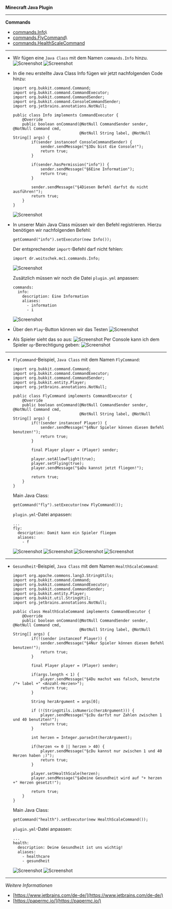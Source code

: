 **Minecraft Java Plugin**

---

**Commands**
- [commands.Info](#commands.Info)\
- [commands.FlyCommand](#commands.FlyCommand)\
- [commands.HealthScaleCommand](#commands.HealthScaleCommand)

---

<a name="commands.Info"></a>
- Wir fügen eine `Java Class` mit dem Namen `commands.Info` hinzu.
  ![Screenshot](https://github.com/dr-woitschek/minecraft/blob/main/JavaEdition/Plugins/mc-Commands/Bilder/IntelliJ_IDEA_01.jpg)
  ![Screenshot](https://github.com/dr-woitschek/minecraft/blob/main/JavaEdition/Plugins/mc-Commands/Bilder/IntelliJ_IDEA_02.jpg)

- In die neu erstellte Java Class Info fügen wir jetzt nachfolgenden Code hinzu:
  ```
  import org.bukkit.command.Command;
  import org.bukkit.command.CommandExecutor;
  import org.bukkit.command.CommandSender;
  import org.bukkit.command.ConsoleCommandSender;
  import org.jetbrains.annotations.NotNull;
  
  public class Info implements CommandExecutor {
      @Override
      public boolean onCommand(@NotNull CommandSender sender, @NotNull Command cmd,
                               @NotNull String label, @NotNull String[] args) {
          if(sender instanceof ConsoleCommandSender) {
              sender.sendMessage("§3Du bist die Console!");
              return true;
          }
  
          if(sender.hasPermission("info")) {
              sender.sendMessage("§6Eine Information");
              return true;
          }
  
          sender.sendMessage("§4Diesen Befehl darfst du nicht ausführen!");
          return true;
      }
  }
  ```
  ![Screenshot](https://github.com/dr-woitschek/minecraft/blob/main/JavaEdition/Plugins/mc-Commands/Bilder/IntelliJ_IDEA_03.jpg)

- In unserer Main Java Class müssen wir den Befehl registrieren. Hierzu benötigen wir nachfolgenden Befehl:
  ```
  getCommand("info").setExecutor(new Info());
  ```

  Der entsprechender `import`-Befehl darf nicht fehlen:
  ```
  import dr.woitschek.mc1.commands.Info;
  ```
  ![Screenshot](https://github.com/dr-woitschek/minecraft/blob/main/JavaEdition/Plugins/mc-Commands/Bilder/IntelliJ_IDEA_04.jpg)

  Zusätzlich müssen wir noch die Datei `plugin.yml` anpassen:
  ```
  commands:
    info:
      description: Eine Information
      aliases:
        - information
        - i
  ```
  ![Screenshot](https://github.com/dr-woitschek/minecraft/blob/main/JavaEdition/Plugins/mc-Commands/Bilder/IntelliJ_IDEA_05.jpg)

- Über den `Play`-Button können wir das Testen
  ![Screenshot](https://github.com/dr-woitschek/minecraft/blob/main/JavaEdition/Plugins/mc-Commands/Bilder/IntelliJ_IDEA_06.jpg)

- Als Spieler sieht das so aus:
  ![Screenshot](https://github.com/dr-woitschek/minecraft/blob/main/JavaEdition/Plugins/mc-Commands/Bilder/IntelliJ_IDEA_07.jpg)
  Per Console kann ich dem Spieler `op`-Berechtigung geben:
  ![Screenshot](https://github.com/dr-woitschek/minecraft/blob/main/JavaEdition/Plugins/mc-Commands/Bilder/IntelliJ_IDEA_08.jpg)

---

<a name="commands.FlyCommand"></a>
- `FlyCommand`-Beispiel, `Java Class` mit dem Namen `FlyCommand`:
  ```
  import org.bukkit.command.Command;
  import org.bukkit.command.CommandExecutor;
  import org.bukkit.command.CommandSender;
  import org.bukkit.entity.Player;
  import org.jetbrains.annotations.NotNull;
  
  public class FlyCommand implements CommandExecutor {
      @Override
      public boolean onCommand(@NotNull CommandSender sender, @NotNull Command cmd,
                               @NotNull String label, @NotNull String[] args) {
          if(!(sender instanceof Player)) {
              sender.sendMessage("§4Nur Spieler können diesen Befehl benutzen!");
              return true;
          }
  
          final Player player = (Player) sender;
  
          player.setAllowFlight(true);
          player.setFlying(true);
          player.sendMessage("§aDu kannst jetzt fliegen!");
  
          return true;
      }
  }
  ```

  Main Java Class:
  ```
  getCommand("fly").setExecutor(new FlyCommand());
  ```

  `plugin.yml`-Datei anpassen:
  ```
  ...
  fly:
    description: Damit kann ein Spieler fliegen
    aliases:
      - f
  ```
  ![Screenshot](https://github.com/dr-woitschek/minecraft/blob/main/JavaEdition/Plugins/mc-Commands/Bilder/IntelliJ_IDEA_09.jpg)
  ![Screenshot](https://github.com/dr-woitschek/minecraft/blob/main/JavaEdition/Plugins/mc-Commands/Bilder/IntelliJ_IDEA_10.jpg)
  ![Screenshot](https://github.com/dr-woitschek/minecraft/blob/main/JavaEdition/Plugins/mc-Commands/Bilder/IntelliJ_IDEA_11.jpg)
  ![Screenshot](https://github.com/dr-woitschek/minecraft/blob/main/JavaEdition/Plugins/mc-Commands/Bilder/IntelliJ_IDEA_12.jpg)

---

<a name="commands.HealthScaleCommand"></a>
- `Gesundheit`-Beispiel, `Java Class` mit dem Namen `HealthScaleCommand`:
  ```
  import org.apache.commons.lang3.StringUtils;
  import org.bukkit.command.Command;
  import org.bukkit.command.CommandExecutor;
  import org.bukkit.command.CommandSender;
  import org.bukkit.entity.Player;
  import org.bukkit.util.StringUtil;
  import org.jetbrains.annotations.NotNull;
  
  public class HealthScaleCommand implements CommandExecutor {
      @Override
      public boolean onCommand(@NotNull CommandSender sender, @NotNull Command cmd,
                               @NotNull String label, @NotNull String[] args) {
          if(!(sender instanceof Player)) {
              sender.sendMessage("§4Nur Spieler können diesen Befehl benutzen!");
              return true;
          }
  
          final Player player = (Player) sender;
  
          if(args.length < 1) {
              player.sendMessage("§4Du machst was falsch, benutzte /"+ label +" <Anzahl-Herzen>");
              return true;
          }
  
          String herzArgument = args[0];
  
          if (!(StringUtils.isNumeric(herzArgument))) {
              player.sendMessage("§cDu darfst nur Zahlen zwischen 1 und 40 benutzten!");
              return true;
          }
  
          int herzen = Integer.parseInt(herzArgument);
  
          if(herzen <= 0 || herzen > 40) {
              player.sendMessage("§cDu kannst nur zwischen 1 und 40 Herzen haben ;)");
              return true;
          }
  
          player.setHealthScale(herzen);
          player.sendMessage("§aDeine Gesundheit wird auf "+ herzen +" Herzen gesetzt!");
  
          return true;
      }
  }
  ```

  Main Java Class:
  ```
  getCommand("health").setExecutor(new HealthScaleCommand());
  ```

  `plugin.yml`-Datei anpassen:
  ```
  ...
  health:
    description: Deine Gesundheit ist uns wichtig!
    aliases:
      - healthcare
      - gesundheit
  ```
  ![Screenshot](https://github.com/dr-woitschek/minecraft/blob/main/JavaEdition/Plugins/mc-Commands/Bilder/IntelliJ_IDEA_13.jpg)
  ![Screenshot](https://github.com/dr-woitschek/minecraft/blob/main/JavaEdition/Plugins/mc-Commands/Bilder/IntelliJ_IDEA_14.jpg)

---

_Weitere Informationen_
- [https://www.jetbrains.com/de-de/](https://www.jetbrains.com/de-de/)
- [https://papermc.io/](https://papermc.io/)
